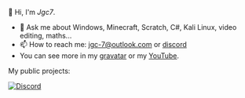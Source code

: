 👋 Hi, I'm *Jgc7*.
- 💬 Ask me about Windows, Minecraft, Scratch, C#, Kali Linux, video editing, maths...
- 📫 How to reach me: [jgc-7@outlook.com](mailto:jgc-7@outlook.com) or [discord](http://discord.com/users/889045882874495036)
- You can see more in my [gravatar](https://gravatar.com/jgc9884) or my [YouTube](https://www.youtube.com/channel/UCCfLGV3QvExntjvWGbPjOUQ?sub_confirmation=1).

My public projects:
<ul id="repo-list"></ul><script src="./GetReposbyUser/GetReposbyUser.js"></script><script>GetReposbyUser("jgc777", document.getElementById('repo-list'))</script>

[![Discord](https://discord-readme-badge.vercel.app/api?id=889045882874495036)](http://discord.com/users/889045882874495036)
